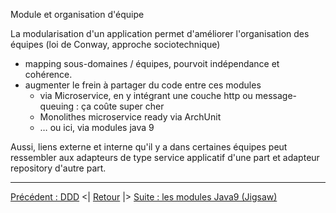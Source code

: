 Module et organisation d'équipe

La modularisation d'un application permet d'améliorer l'organisation des équipes (loi de Conway, approche sociotechnique) 
- mapping sous-domaines / équipes, pourvoit indépendance et cohérence. 
- augmenter le frein à partager du code entre ces modules 
  - via Microservice, en y intégrant une couche http ou message-queuing : ça coûte super cher  
  - Monolithes microservice ready via ArchUnit 
  - … ou ici, via modules java 9
  
Aussi, liens externe et interne qu'il y a dans certaines équipes peut ressembler aux adapteurs de type service applicatif d'une part et adapteur repository d'autre part.
  
---
[Précédent : DDD](./rappel-ddd.md)
<| [Retour](https://github.com/edouard-gv/ddd-java9) 
|> [Suite : les modules Java9 (Jigsaw)](./rappel-module-java9.md)
 